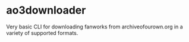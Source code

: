 # ao3downloader
Very basic CLI for downloading fanworks from archiveofourown.org in a variety of supported formats.
